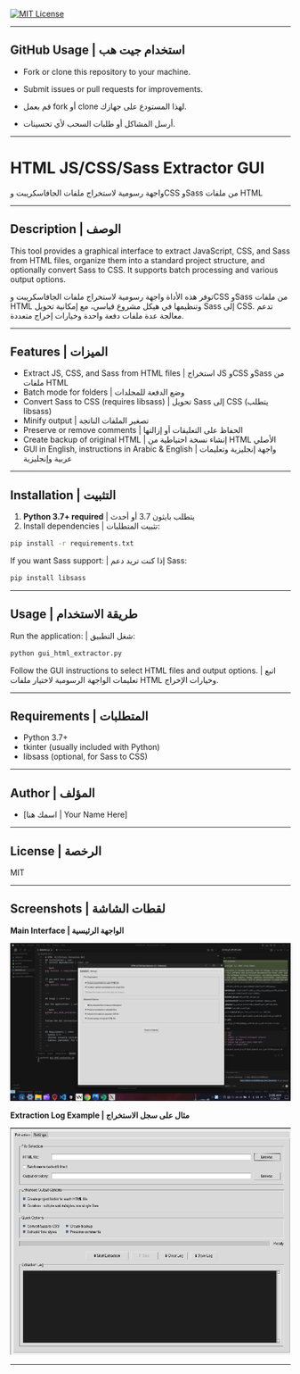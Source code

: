[![MIT License](https://img.shields.io/badge/license-MIT-green.svg)](LICENSE)

---

## GitHub Usage | استخدام جيت هب

- Fork or clone this repository to your machine.
- Submit issues or pull requests for improvements.

- قم بعمل fork أو clone لهذا المستودع على جهازك.
- أرسل المشاكل أو طلبات السحب لأي تحسينات.

---

# HTML JS/CSS/Sass Extractor GUI

واجهة رسومية لاستخراج ملفات الجافاسكريبت وCSS وSass من ملفات HTML

---

## Description | الوصف

This tool provides a graphical interface to extract JavaScript, CSS, and Sass from HTML files, organize them into a standard project structure, and optionally convert Sass to CSS. It supports batch processing and various output options.

توفر هذه الأداة واجهة رسومية لاستخراج ملفات الجافاسكريبت وCSS وSass من ملفات HTML وتنظيمها في هيكل مشروع قياسي، مع إمكانية تحويل Sass إلى CSS. تدعم معالجة عدة ملفات دفعة واحدة وخيارات إخراج متعددة.

---

## Features | الميزات
- Extract JS, CSS, and Sass from HTML files | استخراج JS وCSS وSass من ملفات HTML
- Batch mode for folders | وضع الدفعة للمجلدات
- Convert Sass to CSS (requires libsass) | تحويل Sass إلى CSS (يتطلب libsass)
- Minify output | تصغير الملفات الناتجة
- Preserve or remove comments | الحفاظ على التعليقات أو إزالتها
- Create backup of original HTML | إنشاء نسخة احتياطية من HTML الأصلي
- GUI in English, instructions in Arabic & English | واجهة إنجليزية وتعليمات عربية وإنجليزية

---

## Installation | التثبيت

1. **Python 3.7+ required** | يتطلب بايثون 3.7 أو أحدث
2. Install dependencies | تثبيت المتطلبات:

```bash
pip install -r requirements.txt
```

If you want Sass support: | إذا كنت تريد دعم Sass:
```bash
pip install libsass
```

---

## Usage | طريقة الاستخدام

Run the application: | شغل التطبيق:

```bash
python gui_html_extractor.py
```

Follow the GUI instructions to select HTML files and output options. | اتبع تعليمات الواجهة الرسومية لاختيار ملفات HTML وخيارات الإخراج.

---

## Requirements | المتطلبات
- Python 3.7+
- tkinter (usually included with Python)
- libsass (optional, for Sass to CSS)

---

## Author | المؤلف
- [اسمك هنا | Your Name Here]

---

## License | الرخصة
MIT 

---

## Screenshots | لقطات الشاشة

**Main Interface | الواجهة الرئيسية**

![Main Interface](Screenshot_20250724_020841.png)

**Extraction Log Example | مثال على سجل الاستخراج**

![Extraction Log](Screenshot_20250724_020711.png)

--- 